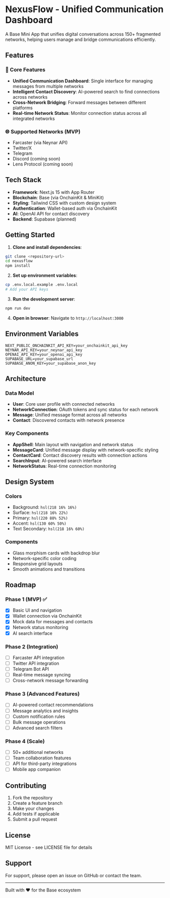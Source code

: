 # NexusFlow - Unified Communication Dashboard

A Base Mini App that unifies digital conversations across 150+ fragmented networks, helping users manage and bridge communications efficiently.

## Features

### 🚀 Core Features
- **Unified Communication Dashboard**: Single interface for managing messages from multiple networks
- **Intelligent Contact Discovery**: AI-powered search to find connections across networks
- **Cross-Network Bridging**: Forward messages between different platforms
- **Real-time Network Status**: Monitor connection status across all integrated networks

### 🌐 Supported Networks (MVP)
- Farcaster (via Neynar API)
- Twitter/X
- Telegram
- Discord (coming soon)
- Lens Protocol (coming soon)

## Tech Stack

- **Framework**: Next.js 15 with App Router
- **Blockchain**: Base (via OnchainKit & MiniKit)
- **Styling**: Tailwind CSS with custom design system
- **Authentication**: Wallet-based auth via OnchainKit
- **AI**: OpenAI API for contact discovery
- **Backend**: Supabase (planned)

## Getting Started

1. **Clone and install dependencies**:
```bash
git clone <repository-url>
cd nexusflow
npm install
```

2. **Set up environment variables**:
```bash
cp .env.local.example .env.local
# Add your API keys
```

3. **Run the development server**:
```bash
npm run dev
```

4. **Open in browser**:
Navigate to `http://localhost:3000`

## Environment Variables

```env
NEXT_PUBLIC_ONCHAINKIT_API_KEY=your_onchainkit_api_key
NEYNAR_API_KEY=your_neynar_api_key
OPENAI_API_KEY=your_openai_api_key
SUPABASE_URL=your_supabase_url
SUPABASE_ANON_KEY=your_supabase_anon_key
```

## Architecture

### Data Model
- **User**: Core user profile with connected networks
- **NetworkConnection**: OAuth tokens and sync status for each network
- **Message**: Unified message format across all networks
- **Contact**: Discovered contacts with network presence

### Key Components
- **AppShell**: Main layout with navigation and network status
- **MessageCard**: Unified message display with network-specific styling
- **ContactCard**: Contact discovery results with connection actions
- **SearchInput**: AI-powered search interface
- **NetworkStatus**: Real-time connection monitoring

## Design System

### Colors
- Background: `hsl(218 16% 16%)`
- Surface: `hsl(218 16% 22%)`
- Primary: `hsl(220 88% 52%)`
- Accent: `hsl(130 60% 50%)`
- Text Secondary: `hsl(218 16% 60%)`

### Components
- Glass morphism cards with backdrop blur
- Network-specific color coding
- Responsive grid layouts
- Smooth animations and transitions

## Roadmap

### Phase 1 (MVP) ✅
- [x] Basic UI and navigation
- [x] Wallet connection via OnchainKit
- [x] Mock data for messages and contacts
- [x] Network status monitoring
- [x] AI search interface

### Phase 2 (Integration)
- [ ] Farcaster API integration
- [ ] Twitter API integration
- [ ] Telegram Bot API
- [ ] Real-time message syncing
- [ ] Cross-network message forwarding

### Phase 3 (Advanced Features)
- [ ] AI-powered contact recommendations
- [ ] Message analytics and insights
- [ ] Custom notification rules
- [ ] Bulk message operations
- [ ] Advanced search filters

### Phase 4 (Scale)
- [ ] 50+ additional networks
- [ ] Team collaboration features
- [ ] API for third-party integrations
- [ ] Mobile app companion

## Contributing

1. Fork the repository
2. Create a feature branch
3. Make your changes
4. Add tests if applicable
5. Submit a pull request

## License

MIT License - see LICENSE file for details

## Support

For support, please open an issue on GitHub or contact the team.

---

Built with ❤️ for the Base ecosystem
